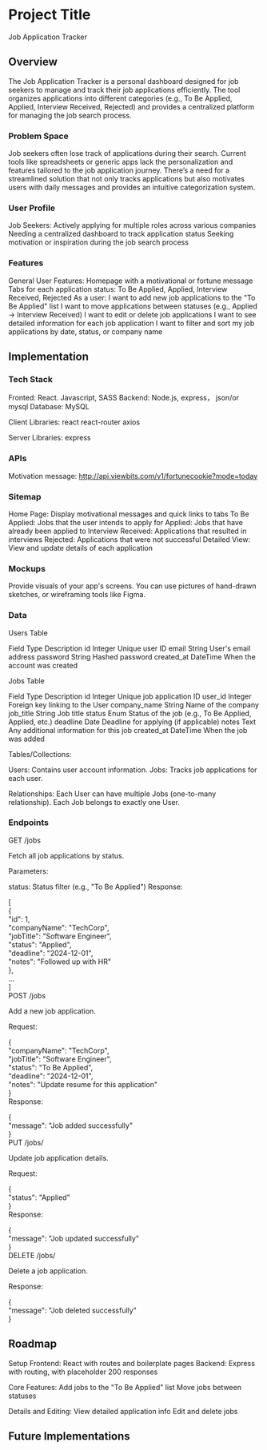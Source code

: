 # Project Title
Job Application Tracker

## Overview

The Job Application Tracker is a personal dashboard designed for job seekers to manage and track their job applications efficiently. The tool organizes applications into different categories (e.g., To Be Applied, Applied, Interview Received, Rejected) and provides a centralized platform for managing the job search process.

### Problem Space

Job seekers often lose track of applications during their search. Current tools like spreadsheets or generic apps lack the personalization and features tailored to the job application journey. There’s a need for a streamlined solution that not only tracks applications but also motivates users with daily messages and provides an intuitive categorization system.

### User Profile

Job Seekers:
Actively applying for multiple roles across various companies
Needing a centralized dashboard to track application status
Seeking motivation or inspiration during the job search process

### Features

General User Features:
Homepage with a motivational or fortune message
Tabs for each application status: To Be Applied, Applied, Interview Received, Rejected
As a user:
I want to add new job applications to the "To Be Applied" list
I want to move applications between statuses (e.g., Applied → Interview Received)
I want to edit or delete job applications
I want to see detailed information for each job application
I want to filter and sort my job applications by date, status, or company name

## Implementation

### Tech Stack

Fronted: React. Javascript, SASS
Backend: Node.js, express， json/or mysql
Database: MySQL

Client Libraries:
react
react-router
axios

Server Libraries:
express

### APIs

Motivation message: http://api.viewbits.com/v1/fortunecookie?mode=today

### Sitemap

Home Page: Display motivational messages and quick links to tabs
To Be Applied: Jobs that the user intends to apply for
Applied: Jobs that have already been applied to
Interview Received: Applications that resulted in interviews
Rejected: Applications that were not successful
Detailed View: View and update details of each application

### Mockups

Provide visuals of your app's screens. You can use pictures of hand-drawn sketches, or wireframing tools like Figma.

### Data

Users Table

Field	Type	Description
id	Integer	Unique user ID
email	String	User's email address
password	String	Hashed password
created_at	DateTime	When the account was created

Jobs Table

Field	Type	Description
id	Integer	Unique job application ID
user_id	Integer	Foreign key linking to the User
company_name	String	Name of the company
job_title	String	Job title
status	Enum	Status of the job (e.g., To Be Applied, Applied, etc.)
deadline	Date	Deadline for applying (if applicable)
notes	Text	Any additional information for this job
created_at	DateTime	When the job was added

Tables/Collections:

Users: Contains user account information.
Jobs: Tracks job applications for each user.

Relationships:
Each User can have multiple Jobs (one-to-many relationship).
Each Job belongs to exactly one User.

### Endpoints

GET /jobs

Fetch all job applications by status.

Parameters:

status: Status filter (e.g., "To Be Applied")
Response:

[  
  {  
    "id": 1,  
    "companyName": "TechCorp",  
    "jobTitle": "Software Engineer",  
    "status": "Applied",  
    "deadline": "2024-12-01",  
    "notes": "Followed up with HR"  
  },  
  ...  
]  
POST /jobs

Add a new job application.

Request:

{  
  "companyName": "TechCorp",  
  "jobTitle": "Software Engineer",  
  "status": "To Be Applied",  
  "deadline": "2024-12-01",  
  "notes": "Update resume for this application"  
}  
Response:

{  
  "message": "Job added successfully"  
}  
PUT /jobs/

Update job application details.

Request:

{  
  "status": "Applied"  
}  
Response:

{  
  "message": "Job updated successfully"  
}  
DELETE /jobs/

Delete a job application.

Response:

{  
  "message": "Job deleted successfully"  
}  

## Roadmap

Setup
Frontend: React with routes and boilerplate pages
Backend: Express with routing, with placeholder 200 responses

Core Features:
Add jobs to the "To Be Applied" list
Move jobs between statuses

Details and Editing:
View detailed application info
Edit and delete jobs



## Future Implementations


